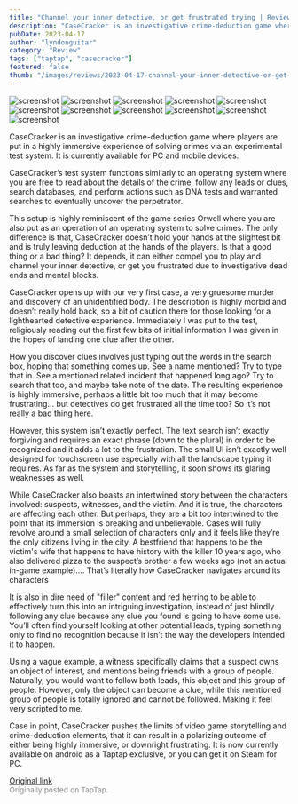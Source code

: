 ```yaml
---
title: "Channel your inner detective, or get frustrated trying | Review - CaseCracker"
description: "CaseCracker is an investigative crime-deduction game where players are put in a highly immersive experience of solving crimes via an experimental test system. It is currently available for PC and mobile devices."
pubDate: 2023-04-17
author: "lyndonguitar"
category: "Review"
tags: ["taptap", "casecracker"]
featured: false
thumb: "/images/reviews/2023-04-17-channel-your-inner-detective-or-get-frustrated-trying--review---casecracker-0.avif"
---
```


<div class="gallery">
  <img src="/images/reviews/2023-04-17-channel-your-inner-detective-or-get-frustrated-trying--review---casecracker-0.avif" alt="screenshot" />
  <img src="/images/reviews/2023-04-17-channel-your-inner-detective-or-get-frustrated-trying--review---casecracker-1.avif" alt="screenshot" />
  <img src="/images/reviews/2023-04-17-channel-your-inner-detective-or-get-frustrated-trying--review---casecracker-2.avif" alt="screenshot" />
  <img src="/images/reviews/2023-04-17-channel-your-inner-detective-or-get-frustrated-trying--review---casecracker-3.avif" alt="screenshot" />
  <img src="/images/reviews/2023-04-17-channel-your-inner-detective-or-get-frustrated-trying--review---casecracker-4.avif" alt="screenshot" />
  <img src="/images/reviews/2023-04-17-channel-your-inner-detective-or-get-frustrated-trying--review---casecracker-5.avif" alt="screenshot" />
  <img src="/images/reviews/2023-04-17-channel-your-inner-detective-or-get-frustrated-trying--review---casecracker-6.avif" alt="screenshot" />
  <img src="/images/reviews/2023-04-17-channel-your-inner-detective-or-get-frustrated-trying--review---casecracker-7.avif" alt="screenshot" />
  <img src="/images/reviews/2023-04-17-channel-your-inner-detective-or-get-frustrated-trying--review---casecracker-8.avif" alt="screenshot" />
  <img src="/images/reviews/2023-04-17-channel-your-inner-detective-or-get-frustrated-trying--review---casecracker-9.avif" alt="screenshot" />
  <img src="/images/reviews/2023-04-17-channel-your-inner-detective-or-get-frustrated-trying--review---casecracker-10.avif" alt="screenshot" />
</div>

CaseCracker is an investigative crime-deduction game where players are put in a highly immersive experience of solving crimes via an experimental test system. It is currently available for PC and mobile devices.

CaseCracker’s test system functions similarly to an operating system where you are free to read about the details of the crime, follow any leads or clues, search databases, and perform actions such as DNA tests and warranted searches to eventually uncover the perpetrator.

This setup is highly reminiscent of the game series Orwell where you are also put as an operation of an operating system to solve crimes. The only difference is that, CaseCracker doesn’t hold your hands at the slightest bit and is truly leaving deduction at the hands of the players. Is that a good thing or a bad thing? It depends, it can either compel you to play and channel your inner detective, or get you frustrated due to investigative dead ends and mental blocks.

CaseCracker opens up with our very first case, a very gruesome murder and discovery of an unidentified body. The description is highly morbid and doesn’t really hold back, so a bit of caution there for those looking for a lighthearted detective experience. Immediately I was put to the test, religiously reading out the first few bits of initial information I was given in the hopes of landing one clue after the other.

How you discover clues involves just typing out the words in the search box, hoping that something comes up. See a name mentioned? Try to type that in. See a mentioned related incident that happened long ago? Try to search that too, and maybe take note of the date. The resulting experience is highly immersive, perhaps a little bit too much that it may become frustrating… but detectives do get frustrated all the time too? So it’s not really a bad thing here.

However, this system isn’t exactly perfect. The text search isn’t exactly forgiving and requires an exact phrase (down to the plural) in order to be recognized and it adds a lot to the frustration. The small UI isn’t exactly well designed for touchscreen use especially with all the landscape typing it requires. As far as the system and storytelling, it soon shows its glaring weaknesses as well.

While CaseCracker also boasts an intertwined story between the characters involved: suspects, witnesses, and the victim. And it is true, the characters are affecting each other. But perhaps, they are a bit too intertwined to the point that its immersion is breaking and unbelievable. Cases will fully revolve around a small selection of characters only and it feels like they’re the only citizens living in the city. A bestfriend that happens to be the victim's wife that happens to have history with the killer 10 years ago, who also delivered pizza to the suspect’s brother a few weeks ago (not an actual in-game example)…. That’s literally how CaseCracker navigates around its characters

It is also in dire need of "filler" content and red herring to be able to effectively turn this into an intriguing investigation, instead of just blindly following any clue because any clue you found is going to have some use. You’ll often find yourself looking at other potential leads, typing something only to find no recognition because it isn’t the way the developers intended it to happen.

Using a vague example, a witness specifically claims that a suspect owns an object of interest, and mentions being friends with a group of people. Naturally, you would want to follow both leads, this object and this group of people. However, only the object can become a clue, while this mentioned group of people is totally ignored and cannot be followed. Making it feel very scripted to me.

Case in point, CaseCracker pushes the limits of video game storytelling and crime-deduction elements, that it can result in a polarizing outcome of either being highly immersive, or downright frustrating. It is now currently available on android as a Taptap exclusive, or you can get it on Steam for PC.

[Original link](https://www.taptap.io/post/5153604)<br><span style="font-size: 0.95em; color: #888;">Originally posted on TapTap.</span>

